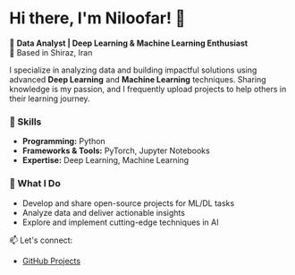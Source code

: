 # Hi there, I'm Niloofar! 👋  

🌟 **Data Analyst | Deep Learning & Machine Learning Enthusiast**  
📍 Based in Shiraz, Iran  

I specialize in analyzing data and building impactful solutions using advanced **Deep Learning** and **Machine Learning** techniques. Sharing knowledge is my passion, and I frequently upload projects to help others in their learning journey.  

### 🔧 Skills  
- **Programming:** Python  
- **Frameworks & Tools:** PyTorch, Jupyter Notebooks  
- **Expertise:** Deep Learning, Machine Learning  

### 🌱 What I Do  
- Develop and share open-source projects for ML/DL tasks  
- Analyze data and deliver actionable insights  
- Explore and implement cutting-edge techniques in AI  

📫 Let's connect:  
- [GitHub Projects](https://github.com/nelinazemi)  

